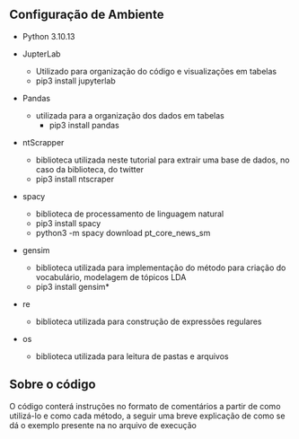 ## Configuração de Ambiente

* Python 3.10.13
  
* JupterLab
	* Utilizado para organização do código e visualizações em tabelas
	* pip3 install jupyterlab
   
* Pandas
  * utilizada para a organização dos dados em tabelas
	* pip3 install pandas
  
* ntScrapper
	* biblioteca utilizada neste tutorial para extrair uma base de dados, no caso da biblioteca, do twitter
	* pip3 install ntscraper
   
* spacy
	* biblioteca de processamento de linguagem natural
	* pip3 install spacy
	* python3 -m spacy download pt_core_news_sm
   
* gensim
	* biblioteca utilizada para implementação do método para criação do vocabulário, modelagem de tópicos LDA
	* pip3 install gensim*

* re
  * biblioteca utilizada para construção de expressões regulares

* os
  * biblioteca utilizada para leitura de pastas e arquivos

## Sobre o código
O código conterá instruções no formato de comentários a partir de como utilizá-lo e como cada método, a seguir uma breve explicação de como se dá o exemplo presente na no arquivo de execução

